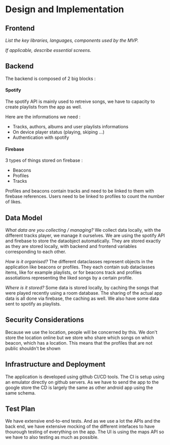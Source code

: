 # Design and Implementation

## Frontend

*List the key libraries, languages, components used by the MVP.*

*If applicable, describe essential screens.*

## Backend

The backend is composed of 2 big blocks :

#### Spotify

The spotify API is mainly used to retreive songs, we have to capacity to create playlists from the app as well.

Here are the informations we need : 
- Tracks, authors, albums and user playlists informations
- On device player status (playing, skiping ...)
- Authentication with spotify

#### Firebase

3 types of things stored on firebase :
- Beacons 
- Profiles
- Tracks

Profiles and beacons contain tracks and need to be linked to them with firebase references. Users need to be linked to profiles to count the number of likes.

## Data Model

*What data are you collecting / managing?*
We collect data locally, with the different tracks player, we manage it ourselves. We are using the spotify API and firebase to store the dataobject automatically. They are stored exactly as they are stored locally, with backend and frontend variables corresponding to each other.

*How is it organised?*
The different dataclasses represent objects in the application like beacons or profiles.
They each contain sub dataclasses items, like for example playlists, or for beacons track and profiles assotiations representing the liked songs by a certain profile.

*Where is it stored?*
Some data is stored locally, by caching the songs that were played recently using a room database.
The sharing of the actual app data is all done via firebase, the caching as well. We also have some data sent to spotify as playlists.

## Security Considerations
Because we use the location, people will be concerned by this.
We don't store the location online but we store who share which songs on which beacon, which has a location.
This means that the profiles that are not public shouldn't be shown

## Infrastructure and Deployment

The application is developed using github CI/CD tools. The CI is setup using an emulator directly on github servers. As we have to send the app to the google store the CD is largely the same as other android app using the same schema.

## Test Plan

We have extensive end-to-end tests. And as we use a lot the APIs and the back end, we have extensive mocking of the different intefaces to have thourough testing of everything on the app. 
The UI is using the maps API so we have to also testing as much as possible.

